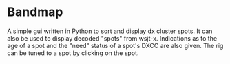 # Bandmap

A simple gui written in Python to sort and display dx cluster spots. It can also be used to display decoded "spots" from wsjt-x.
Indications as to the age of a spot and the "need" status of a spot's DXCC are also given.
The rig can be tuned to a spot by clicking on the spot.

